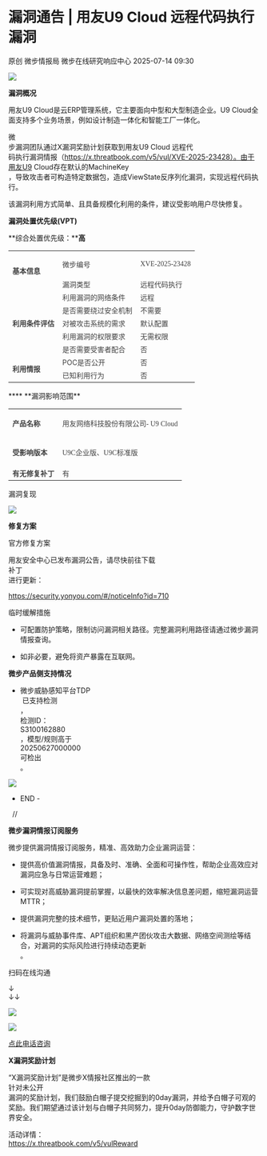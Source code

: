 #  漏洞通告 | 用友U9 Cloud 远程代码执行漏洞  
原创 微步情报局  微步在线研究响应中心   2025-07-14 09:30  
  
![](https://mmbiz.qpic.cn/mmbiz_png/fFyp1gWjicMKNkm4Pg1Ed6nv0proxQLEKJ2CUCIficfAwKfClJ84puialc9eER0oaibMn1FDUpibeK1t1YvgZcLYl3A/640?wx_fmt=png "")  
  
  
**漏洞概况**  
  
  
  
用友U9 Cloud是云ERP管理系统，它主要面向中型和大型制造企业。U9 Cloud全面支持多个业务场景，例如设计制造一体化和智能工厂一体化。  
  
微  
步漏洞团队通过X漏洞奖励计划获取到用友U9 Cloud 远程代  
码执行漏洞情报（https://x.threatbook.com/v5/vul/XVE-2025-23428）。由于用友U9 Cloud存在默认的MachineKey  
，导致攻击者可构造特定数据包，造成ViewState反序列化漏洞，实现远程代码执行。  
  
该漏洞利用方式简单、且具备规模化利用的条件，建议受影响用户尽快修复。  
  
**漏洞处置优先级(VPT)**  
  
  
  
**综合处置优先级：****高**  
  
<table><tbody><tr><td rowspan="2" data-colwidth="123" valign="middle"><section><span leaf=""><span textstyle="" style="font-size: 14px;color: rgb(63, 63, 63);font-weight: bold;">基本信息</span></span></section></td><td data-colwidth="191"><section><span leaf=""><span textstyle="" style="font-size: 14px;color: rgb(63, 63, 63);">微步编号</span></span></section></td><td data-colwidth="191"><p data-pm-slice="0 0 []"><font face="微软雅黑"><span leaf=""><span textstyle="" style="font-size: 14px;color: rgb(63, 63, 63);">XVE-2025-23428</span></span></font></p></td></tr><tr><td data-colwidth="191"><section><span leaf=""><span textstyle="" style="font-size: 14px;color: rgb(63, 63, 63);">漏洞类型</span></span></section></td><td data-colwidth="191"><section><span leaf=""><span textstyle="" style="font-size: 14px;color: rgb(63, 63, 63);">远程代码执行</span></span></section></td></tr><tr><td rowspan="5" data-colwidth="123" valign="middle"><section><span leaf=""><span textstyle="" style="font-size: 14px;color: rgb(63, 63, 63);font-weight: bold;">利用条件评估</span></span></section></td><td data-colwidth="191"><section><span leaf=""><span textstyle="" style="font-size: 14px;color: rgb(63, 63, 63);">利用漏洞的网络条件</span></span></section></td><td data-colwidth="191"><section><span leaf=""><span textstyle="" style="font-size: 14px;color: rgb(63, 63, 63);">远程</span></span></section></td></tr><tr><td data-colwidth="191"><section><span leaf=""><span textstyle="" style="font-size: 14px;color: rgb(63, 63, 63);">是否需要绕过安全机制</span></span></section></td><td data-colwidth="191"><section><span leaf=""><span textstyle="" style="font-size: 14px;color: rgb(63, 63, 63);">不需要</span></span></section></td></tr><tr><td data-colwidth="191"><section><span leaf=""><span textstyle="" style="font-size: 14px;color: rgb(63, 63, 63);">对被攻击系统的需求</span></span></section></td><td data-colwidth="191"><section><span leaf=""><span textstyle="" style="font-size: 14px;color: rgb(63, 63, 63);">默认配置</span></span></section></td></tr><tr><td data-colwidth="191"><section><span leaf=""><span textstyle="" style="font-size: 14px;color: rgb(63, 63, 63);">利用漏洞的权限要求</span></span></section></td><td data-colwidth="191"><section><span leaf=""><span textstyle="" style="font-size: 14px;color: rgb(63, 63, 63);">无需权限</span></span></section></td></tr><tr><td data-colwidth="191"><section><span leaf=""><span textstyle="" style="font-size: 14px;color: rgb(63, 63, 63);">是否需要受害者配合</span></span></section></td><td data-colwidth="191"><section><span leaf=""><span textstyle="" style="font-size: 14px;color: rgb(63, 63, 63);">否</span></span></section></td></tr><tr><td rowspan="2" data-colwidth="123"><section><span leaf=""><span textstyle="" style="font-size: 14px;color: rgb(63, 63, 63);font-weight: bold;">利用情报</span></span></section></td><td data-colwidth="191"><section><span leaf=""><span textstyle="" style="font-size: 14px;color: rgb(63, 63, 63);">POC是否公开</span></span></section></td><td data-colwidth="191"><section><span leaf=""><span textstyle="" style="font-size: 14px;color: rgb(63, 63, 63);">否</span></span></section></td></tr><tr><td data-colwidth="191"><section><span leaf=""><span textstyle="" style="font-size: 14px;color: rgb(63, 63, 63);">已知利用行为</span></span></section></td><td data-colwidth="191"><section><span leaf=""><span textstyle="" style="font-size: 14px;color: rgb(63, 63, 63);">否</span></span></section></td></tr></tbody></table>  
****  
**漏洞影响范围**  
  
  
  
  
<table><tbody><tr><td data-colwidth="122"><section><span leaf=""><span textstyle="" style="font-size: 14px;color: rgb(63, 63, 63);font-weight: bold;">产品名称</span></span></section></td><td data-colwidth="391"><p data-pm-slice="0 0 []"><font face="微软雅黑"><span leaf=""><span textstyle="" style="font-size: 14px;color: rgb(63, 63, 63);">用友网络科技股份有限公司</span></span></font><font face="微软雅黑"><span leaf=""><span textstyle="" style="font-size: 14px;color: rgb(63, 63, 63);">- U9 Cloud</span></span></font></p></td></tr><tr><td data-colwidth="122"><section><span leaf=""><span textstyle="" style="font-size: 14px;color: rgb(63, 63, 63);font-weight: bold;">受影响版本</span></span></section></td><td data-colwidth="391"><p data-pm-slice="0 0 []"><font face="微软雅黑"><span leaf=""><span textstyle="" style="font-size: 14px;color: rgb(63, 63, 63);">U9C企业版、U9C标准版</span></span></font></p></td></tr><tr><td data-colwidth="122"><section><span leaf=""><span textstyle="" style="font-size: 14px;color: rgb(63, 63, 63);font-weight: bold;">有无修复补丁</span></span></section></td><td data-colwidth="391"><section><span leaf=""><span textstyle="" style="font-size: 14px;color: rgb(63, 63, 63);">有</span></span></section></td></tr></tbody></table>  
漏洞复现  
  
  
  
![](https://mmbiz.qpic.cn/mmbiz_png/fFyp1gWjicMKrgOoBF92jEhkHpAvW4trf6gHiaM959NBiaNiblfDIFxJEswr5DTJKlh9RrLRKkYfTwvYj9lPfDpulA/640?wx_fmt=png&from=appmsg "")  
  
**修复方案**  
  
  
  
官方修复方案  
  
用友安全中心已发布漏洞公告，请尽快前往下载  
补丁  
进行更新：  
  
https://security.yonyou.com/#/noticeInfo?id=710  
  
临时缓解措施  
- 可配置防护策略，限制访问漏洞相关路径。完整漏洞利用路径请通过微步漏洞情报查询。  
  
- 如非必要，避免将资产暴露在互联网。  
  
**微步产品侧支持情况**  
  
  
- 微步威胁感知平台TDP  
 已支持检测  
，  
检测ID：  
S3100162880  
，模型/规则高于  
20250627000000  
可检出  
。  
  
![](https://mmbiz.qpic.cn/mmbiz_png/fFyp1gWjicMKrgOoBF92jEhkHpAvW4trf4w5Gtvw2WibYxzC6CONwCibLiaHibdYqQ5A688AsViaG4nKs7iapia4lnmQhA/640?wx_fmt=png&from=appmsg "")  
  
- END -  
  
  //    
  
**微步漏洞情报订阅服务**  
  
  
微步提供漏洞情报订阅服务，精准、高效助力企业漏洞运营：  
- 提供高价值漏洞情报，具备及时、准确、全面和可操作性，帮助企业高效应对漏洞应急与日常运营难题；  
  
- 可实现对高威胁漏洞提前掌握，以最快的效率解决信息差问题，缩短漏洞运营MTTR；  
  
- 提供漏洞完整的技术细节，更贴近用户漏洞处置的落地；  
  
- 将漏洞与威胁事件库、APT组织和黑产团伙攻击大数据、网络空间测绘等结合，对漏洞的实际风险进行持续动态更新  
。  
  
  
扫码在线沟通  
  
↓  
↓↓  
  
![](https://mmbiz.qpic.cn/mmbiz_png/Yv6ic9zgr5hQl5bZ5Mx6PTAQg6tGLiciarvXajTdDnQiacxmwJFZ0D3ictBOmuYyRk99bibwZV49wbap77LibGQHdQPtA/640?wx_fmt=png "")  
  
![](https://mmbiz.qpic.cn/mmbiz_png/Yv6ic9zgr5hTIdM9koHZFkrtYe5WU5rHxSDicbiaNFjEBAs1rojKGviaJGjOGd9KwKzN4aSpnNZDA5UWpY2E0JAnNg/640?wx_fmt=png "")  
  
  
[点此电话咨询]()  
  
  
  
  
**X漏洞奖励计划**  
  
  
“X漏洞奖励计划”是微步X情报社区推出的一款  
针对未公开  
漏洞的奖励计划，我们鼓励白帽子提交挖掘到的0day漏洞，并给予白帽子可观的奖励。我们期望通过该计划与白帽子共同努力，提升0day防御能力，守护数字世界安全。  
  
活动详情：  
https://x.threatbook.com/v5/vulReward  
  
  
[](https://mp.weixin.qq.com/s?__biz=MzI5NjA0NjI5MQ==&mid=2650184178&idx=1&sn=42c6b4bb8e2a1d95c686725b2159bc97&scene=21#wechat_redirect)  
  

